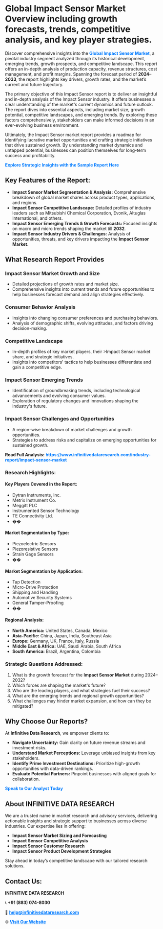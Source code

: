 <h1>Global Impact Sensor Market Overview including growth forecasts, trends, competitive analysis, and key player strategies.</h1>
<p>
Discover comprehensive insights into the 
<a href="https://www.infinitivedataresearch.com/industry-report/impact-sensor-market" rel="dofollow" style="color: #007BFF; text-decoration: none;"><strong>Global Impact Sensor Market</strong></a>, a pivotal industry segment analyzed through its historical development, emerging trends, growth prospects, and competitive landscape. This report offers an in-depth analysis of production capacity, revenue structures, cost management, and profit margins. Spanning the forecast period of <strong>2024–2033</strong>, the report highlights key drivers, growth rates, and the market’s current and future trajectory.
</p>
<p>
The primary objective of this Impact Sensor report is to deliver an insightful and in-depth analysis of the Impact Sensor industry. It offers businesses a clear understanding of the market's current dynamics and future outlook. The report dives into essential aspects, including market size, growth potential, competitive landscapes, and emerging trends. By exploring these factors comprehensively, stakeholders can make informed decisions in an ever-evolving business environment.
</p>
<p>
Ultimately, the Impact Sensor market report provides a roadmap for identifying lucrative market opportunities and crafting strategic initiatives that drive sustained growth. By understanding market dynamics and untapped potential, businesses can position themselves for long-term success and profitability.
</p>
<p>
<a href="https://www.infinitivedataresearch.com/request-sample/reportId=108767" style="color: #007BFF; text-decoration: none;"><strong>Explore Strategic Insights with the Sample Report Here</strong></a>
</p>

<h2>Key Features of the Report:</h2>
<ul>
<li><strong>Impact Sensor Market Segmentation & Analysis:</strong> Comprehensive breakdown of global market shares across product types, applications, and regions.</li>
<li><strong>Impact Sensor Competitive Landscape:</strong> Detailed profiles of industry leaders such as Mitsubishi Chemical Corporation, Evonik, Altuglas International, and others.</li>
<li><strong>Impact Sensor Emerging Trends & Growth Forecasts:</strong> Focused insights on macro and micro trends shaping the market till <strong>2032</strong>.</li>
<li><strong>Impact Sensor Industry Drivers & Challenges:</strong> Analysis of opportunities, threats, and key drivers impacting the <strong>Impact Sensor Market</strong>.</li>
</ul>

<h2>What Research Report Provides</h2>
<h3>Impact Sensor Market Growth and Size</h3>
<ul>
<li>Detailed projections of growth rates and market size.</li>
<li>Comprehensive insights into current trends and future opportunities to help businesses forecast demand and align strategies effectively.</li>
</ul>

<h3>Consumer Behavior Analysis</h3>
<ul>
<li>Insights into changing consumer preferences and purchasing behaviors.</li>
<li>Analysis of demographic shifts, evolving attitudes, and factors driving decision-making.</li>
</ul>

<h3>Competitive Landscape</h3>
<ul>
<li>In-depth profiles of key market players, their >Impact Sensor market share, and strategic initiatives.</li>
<li>Insights into competitors' tactics to help businesses differentiate and gain a competitive edge.</li>
</ul>

<h3>Impact Sensor Emerging Trends</h3>
<ul>
<li>Identification of groundbreaking trends, including technological advancements and evolving consumer values.</li>
<li>Exploration of regulatory changes and innovations shaping the industry's future.</li>
</ul>

<h3>Impact Sensor Challenges and Opportunities</h3>
<ul>
<li>A region-wise breakdown of market challenges and growth opportunities.</li>
<li>Strategies to address risks and capitalize on emerging opportunities for sustained growth.</li>
</ul>
<p><strong>Read Full Analysis:</strong> <a href="https://www.infinitivedataresearch.com/industry-report/impact-sensor-market" rel="dofollow" style="color: #007BFF; text-decoration: none;"><strong>https://www.infinitivedataresearch.com/industry-report/impact-sensor-market</strong></a></p>
<h3>Research Highlights:</h3>
<h4>Key Players Covered in the Report:</h4>
<ul><li>Dytran Instruments, Inc.</li><li>Metrix Instrument Co.</li><li>Meggitt PLC</li><li>Instrumented Sensor Technology</li><li>TE Connectivity Ltd.</li><li>��</li></ul>
<h4>Market Segmentation by Type:</h4>
<ul><li>Piezoelectric Sensors</li><li>Piezoresistive Sensors</li><li>Strain Gage Sensors</li><li>��</li></ul>
<h4>Market Segmentation by Application:</h4>
<ul><li>Tap Detection</li><li>Micro-Drive Protection</li><li>Shipping and Handling</li><li>Automotive Security Systems</li><li>General Tamper-Proofing</li><li>��</li></ul>

<h4>Regional Analysis:</h4>
<ul>
<li><strong>North America:</strong> United States, Canada, Mexico</li>
<li><strong>Asia-Pacific:</strong> China, Japan, India, Southeast Asia</li>
<li><strong>Europe:</strong> Germany, UK, France, Italy, Russia</li>
<li><strong>Middle East & Africa:</strong> UAE, Saudi Arabia, South Africa</li>
<li><strong>South America:</strong> Brazil, Argentina, Colombia</li>
</ul>

<h3>Strategic Questions Addressed:</h3>
<ol>
<li>What is the growth forecast for the <strong>Impact Sensor Market</strong> during 2024–2032?</li>
<li>Which forces are shaping the market's future?</li>
<li>Who are the leading players, and what strategies fuel their success?</li>
<li>What are the emerging trends and regional growth opportunities?</li>
<li>What challenges may hinder market expansion, and how can they be mitigated?</li>
</ol>

<h2>Why Choose Our Reports?</h2>
<p>At <strong>Infinitive Data Research</strong>, we empower clients to:</p>
<ul>
<li><strong>Navigate Uncertainty:</strong> Gain clarity on future revenue streams and investment risks.</li>
<li><strong>Understand Market Perceptions:</strong> Leverage unbiased insights from key stakeholders.</li>
<li><strong>Identify Prime Investment Destinations:</strong> Prioritize high-growth opportunities with data-driven rankings.</li>
<li><strong>Evaluate Potential Partners:</strong> Pinpoint businesses with aligned goals for collaboration.</li>
</ul>
<p><a href="https://www.infinitivedataresearch.com/industry-report/impact-sensor-market" rel="dofollow" style="color: #007BFF; text-decoration: none;"><strong>Speak to Our Analyst Today</strong></a></p>

<h2>About INFINITIVE DATA RESEARCH</h2>
<p>We are a trusted name in market research and advisory services, delivering actionable insights and strategic support to businesses across diverse industries. Our expertise lies in offering:</p>
<ul>
<li><strong>Impact Sensor Market Sizing and Forecasting</strong></li>
<li><strong>Impact Sensor Competitive Analysis</strong></li>
<li><strong>Impact Sensor Customer Research</strong></li>
<li><strong>Impact Sensor Product Development Strategies</strong></li>
</ul>
<p>Stay ahead in today’s competitive landscape with our tailored research solutions.</p>

<h2>Contact Us:</h2>
<p><strong>INFINITIVE DATA RESEARCH</strong></p>
<p>📞 <strong>+91 (883) 074-8030</strong></p>
<p>📧 <strong><a href="mailto:help@infinitivedataresearch.com" style="color: #007BFF;">help@infinitivedataresearch.com</a></strong></p>
<p>🌐 <strong><a href="https://www.infinitivedataresearch.com" rel="dofollow" style="color: #007BFF;">Visit Our Website</a></strong></p>